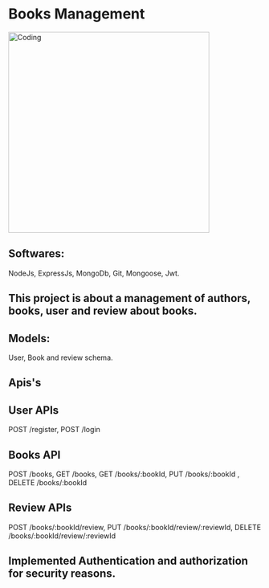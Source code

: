 # Books Management


<img alt="Coding" width="400" src="https://user-images.githubusercontent.com/114577936/208366880-d42dc0cb-ae0e-4455-b97c-4722a6e34d33.jpg">

## Softwares:
NodeJs, ExpressJs, MongoDb, Git, Mongoose, Jwt.

## This project is about a management of authors, books, user and review about books.

## Models:
User, Book and review schema.

## Apis's

## User APIs 
POST /register,
POST /login

## Books API
POST /books,
GET /books,
GET /books/:bookId,
PUT /books/:bookId ,
DELETE /books/:bookId

## Review APIs
   POST /books/:bookId/review,
   PUT /books/:bookId/review/:reviewId,
   DELETE /books/:bookId/review/:reviewId

## Implemented Authentication and authorization for security reasons.


